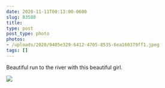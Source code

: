 ```yaml
---
date: 2020-11-11T00:13:00-0600
slug: 83580
title: 
type: post
post_type: photo
photos:
- /uploads/2020/9405e329-6412-4705-8535-6ea160379ff1.jpeg
tags: []
---
```

Beautiful run to the river with this beautiful girl.


![](/uploads/2020/9405e329-6412-4705-8535-6ea160379ff1.jpeg)


